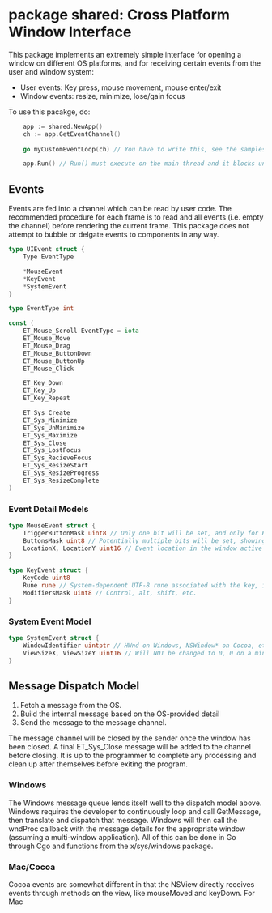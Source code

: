 # package shared: Cross Platform Window Interface

This package implements an extremely simple interface for opening a window on
different OS platforms, and for receiving certain events from the user and
window system:

* User events: Key press, mouse movement, mouse enter/exit
* Window events: resize, minimize, lose/gain focus

To use this pacakge, do:

```go
    app := shared.NewApp()
    ch := app.GetEventChannel()
    
    go myCustomEventLoop(ch) // You have to write this, see the samples for examples

    app.Run() // Run() must execute on the main thread and it blocks until the window is closed
```

## Events

Events are fed into a channel which can be read by user code. The recommended
procedure for each frame is to read and all events (i.e. empty the channel)
before rendering the current frame. This package does not attempt to bubble or
delgate events to components in any way.

```go
type UIEvent struct {
    Type EventType

    *MouseEvent
    *KeyEvent
    *SystemEvent
}

type EventType int

const (
    ET_Mouse_Scroll EventType = iota
    ET_Mouse_Move
    ET_Mouse_Drag
    ET_Mouse_ButtonDown
    ET_Mouse_ButtonUp
    ET_Mouse_Click

    ET_Key_Down
    ET_Key_Up
    ET_Key_Repeat

    ET_Sys_Create
    ET_Sys_Minimize
    ET_Sys_UnMinimize
    ET_Sys_Maximize
    ET_Sys_Close
    ET_Sys_LostFocus
    ET_Sys_RecieveFocus
    ET_Sys_ResizeStart
    ET_Sys_ResizeProgress
    ET_Sys_ResizeComplete
)
```

### Event Detail Models

```go
type MouseEvent struct {
    TriggerButtonMask uint8 // Only one bit will be set, and only for ButtonDown, ButtonUp, and Click events
    ButtonsMask uint8 // Potentially multiple bits will be set, showing the state of all buttons at the time of this event
    LocationX, LocationY uint16 // Event location in the window active area. (0,0) is [system dependent? Always lower left?]
}

type KeyEvent struct {
    KeyCode uint8
    Rune rune // System-dependent UTF-8 rune associated with the key, if any. 
    ModifiersMask uint8 // Control, alt, shift, etc.
}
```

### System Event Model
```go
type SystemEvent struct {
    WindowIdentifier uintptr // HWnd on Windows, NSWindow* on Cocoa, etc.
    ViewSizeX, ViewSizeY uint16 // Will NOT be changed to 0, 0 on a minimize event
}
```

## Message Dispatch Model

1. Fetch a message from the OS.
2. Build the internal message based on the OS-provided detail
3. Send the message to the message channel.

The message channel will be closed by the sender once the window has been
closed. A final ET_Sys_Close message will be added to the channel before
closing. It is up to the programmer to complete any processing and clean up
after themselves before exiting the program.

### Windows

The Windows message queue lends itself well to the dispatch model above. Windows requires the developer to continuously loop and call GetMessage, then translate and dispatch that message. Windows will then call the wndProc callback with the message details for the appropriate window (assuming a multi-window application). All of this can be done in Go through Cgo and functions from the x/sys/windows package.

### Mac/Cocoa

Cocoa events are somewhat different in that the NSView directly receives events through methods on the view, like mouseMoved and keyDown. For Mac
